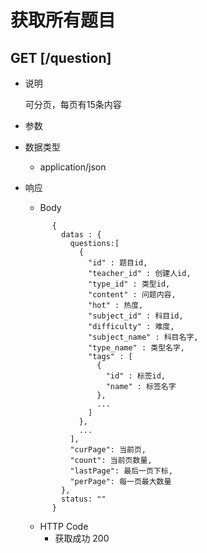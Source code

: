 #  获取所有题目

## GET [/question]
+ 说明

  可分页，每页有15条内容

+ 参数

+ 数据类型
  + application/json

+ 响应
  + Body
  ```
        {
          datas : {
            questions:[
              {
                "id" : 题目id,
                "teacher_id" : 创建人id,
                "type_id" : 类型id,
                "content" : 问题内容,
                "hot" : 热度,
                "subject_id" : 科目id,
                "difficulty" : 难度,
                "subject_name" : 科目名字,
                "type_name" : 类型名字,
                "tags" : [
                  {
                    "id" : 标签id,
                    "name" : 标签名字
                  },
                  ...
                ]
              },
              ...
            ],
            "curPage": 当前页,
            "count": 当前页数量,
            "lastPage": 最后一页下标,
            "perPage": 每一页最大数量  
          },
          status: ""
        }
  ```
  + HTTP Code
    + 获取成功 200
